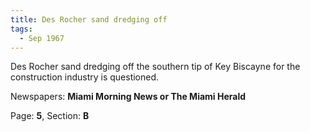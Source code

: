 ```yaml
---  
title: Des Rocher sand dredging off  
tags:  
  - Sep 1967  
---  
```

  
Des Rocher sand dredging off the southern tip of Key Biscayne for the construction industry is questioned.  
  
Newspapers: **Miami Morning News or The Miami Herald**  
  
Page: **5**, Section: **B** 
